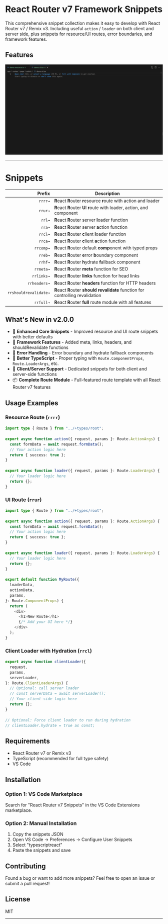 # React Router v7 Framework Snippets

This comprehensive snippet collection makes it easy to develop with React Router v7 / Remix v3. Including useful `action` / `loader` on both client and server side, plus snippets for resource/UI routes, error boundaries, and framework features.

## Features

![snippet preview](assets/demo.gif)

---

# Snippets

|      Prefix | Description                                                                      |
| ----------: | -------------------------------------------------------------------------------- |
|     `rrrr→` | **R**eact **R**outer **r**esource **r**oute with action and loader              |
|     `rrur→` | **R**eact **R**outer **U**I **r**oute with loader, action, and component        |
|      `rrl→` | **R**eact **R**outer server **l**oader function                                 |
|      `rra→` | **R**eact **R**outer server **a**ction function                                 |
|     `rrcl→` | **R**eact **R**outer **c**lient **l**oader function                             |
|     `rrca→` | **R**eact **R**outer **c**lient **a**ction function                             |
|   `rrcomp→` | **R**eact **R**outer default **comp**onent with typed props                     |
|     `rreb→` | **R**eact **R**outer **e**rror **b**oundary component                           |
|     `rrhf→` | **R**eact **R**outer **h**ydrate **f**allback component                         |
|   `rrmeta→` | **R**eact **R**outer **meta** function for SEO                                  |
|  `rrlinks→` | **R**eact **R**outer **links** function for head links                          |
| `rrheaders→` | **R**eact **R**outer **headers** function for HTTP headers                      |
| `rrshouldrevalidate→` | **R**eact **R**outer **should revalidate** function for controlling revalidation |
|    `rrfull→` | **R**eact **R**outer **full** route module with all features                    |

## What's New in v2.0.0

- 🎯 **Enhanced Core Snippets** - Improved resource and UI route snippets with better defaults
- 🔧 **Framework Features** - Added meta, links, headers, and shouldRevalidate functions
- 🚨 **Error Handling** - Error boundary and hydrate fallback components
- 📝 **Better TypeScript** - Proper typing with `Route.ComponentProps`, `Route.LoaderArgs`, etc.
- 🔄 **Client/Server Support** - Dedicated snippets for both client and server-side functions
- 📦 **Complete Route Module** - Full-featured route template with all React Router v7 features

## Usage Examples

### Resource Route (`rrrr`)
```typescript
import type { Route } from "../+types/root";

export async function action({ request, params }: Route.ActionArgs) {
  const formData = await request.formData();
  // Your action logic here
  return { success: true };
}

export async function loader({ request, params }: Route.LoaderArgs) {
  // Your loader logic here
  return {};
}
```

### UI Route (`rrur`)
```typescript
import type { Route } from "../+types/root";

export async function action({ request, params }: Route.ActionArgs) {
  const formData = await request.formData();
  // Your action logic here
  return { success: true };
}

export async function loader({ request, params }: Route.LoaderArgs) {
  // Your loader logic here
  return {};
}

export default function MyRoute({
  loaderData,
  actionData,
  params,
}: Route.ComponentProps) {
  return (
    <div>
      <h1>New Route</h1>
      {/* Add your UI here */}
    </div>
  );
}
```

### Client Loader with Hydration (`rrcl`)
```typescript
export async function clientLoader({
  request,
  params,
  serverLoader,
}: Route.ClientLoaderArgs) {
  // Optional: call server loader
  // const serverData = await serverLoader();
  // Your client-side logic here
  return {};
}

// Optional: Force client loader to run during hydration
// clientLoader.hydrate = true as const;
```

## Requirements

- React Router v7 or Remix v3
- TypeScript (recommended for full type safety)
- VS Code

## Installation

### Option 1: VS Code Marketplace
Search for "React Router v7 Snippets" in the VS Code Extensions marketplace.

### Option 2: Manual Installation
1. Copy the snippets JSON
2. Open VS Code → Preferences → Configure User Snippets
3. Select "typescriptreact" 
4. Paste the snippets and save

## Contributing

Found a bug or want to add more snippets? Feel free to open an issue or submit a pull request!

## License

MIT

---